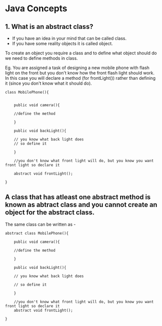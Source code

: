 # Java Concepts 

## 1. What is an abstract class? 
- If you have an idea in your mind that can be called class. 
- If you have some reality objects it is called object. 

To create an object you require a class and to define what object should do we need to define methods in class. 

Eg. You are assigned a task of designing a new mobile phone with flash light on the front but you don't know how the front flash light 
should work. 
In this case you will declare a method (for frontLight()) rather than defining it (since you don't know what it should do). 

    class MobilePhone(){


        public void camera(){

        //define the method
  
        }
  
        public void backLight(){
  
        // you know what back light does 
        // so define it
  
        }
  
        //you don't know what front light will do, but you know you want front light so declare it

        abstract void frontLight(); 

    }

## A class that has atleast one abstract method is known as abtract class and you cannot create an object for the abstract class. 

The same class can be written as - 

    abstract class MobilePhone(){
  
        public void camera(){
    
        //define the method
    
        }
  
        public void backLight(){
    
        // you know what back light does 
    
        // so define it
    
        }
  
        //you don't know what front light will do, but you know you want front light so declare it
        abstract void frontLight(); 
    
    }


